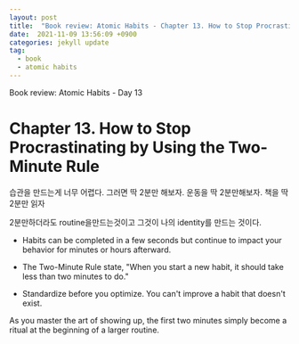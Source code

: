 ```yaml
---
layout: post
title:  "Book review: Atomic Habits - Chapter 13. How to Stop Procrastinating by Using the Two-Minute Rule"
date:  2021-11-09 13:56:09 +0900 
categories: jekyll update
tag:
  - book
  - atomic habits
---
```


Book review: Atomic Habits - Day 13

# Chapter 13. How to Stop Procrastinating by Using the Two-Minute Rule

습관을 만드는게 너무 어렵다. 그러면 딱 2분만 해보자. 운동을 딱 2분만해보자. 책을 딱 2분만 읽자

2분만하더라도 routine을만드는것이고 그것이 나의 identity를 만드는 것이다.

* Habits can be completed in a few seconds but continue to impact your behavior for minutes or hours afterward.

* The Two-Minute Rule state, "When you start a new habit, it should take less than two minutes to do."

* Standardize before you optimize. You can't improve a habit that doesn't exist.

As you master the art of showing up, the first two minutes simply become a ritual at the beginning of a larger routine.